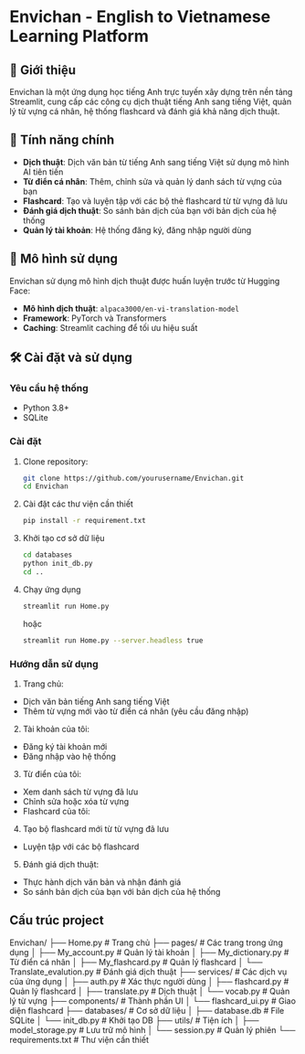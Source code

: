 # Envichan - English to Vietnamese Learning Platform

## 📖 Giới thiệu

Envichan là một ứng dụng học tiếng Anh trực tuyến xây dựng trên nền tảng Streamlit, cung cấp các công cụ dịch thuật tiếng Anh sang tiếng Việt, quản lý từ vựng cá nhân, hệ thống flashcard và đánh giá khả năng dịch thuật.

## 🚀 Tính năng chính

- **Dịch thuật**: Dịch văn bản từ tiếng Anh sang tiếng Việt sử dụng mô hình AI tiên tiến
- **Từ điển cá nhân**: Thêm, chỉnh sửa và quản lý danh sách từ vựng của bạn
- **Flashcard**: Tạo và luyện tập với các bộ thẻ flashcard từ từ vựng đã lưu
- **Đánh giá dịch thuật**: So sánh bản dịch của bạn với bản dịch của hệ thống
- **Quản lý tài khoản**: Hệ thống đăng ký, đăng nhập người dùng

## 🧠 Mô hình sử dụng

Envichan sử dụng mô hình dịch thuật được huấn luyện trước từ Hugging Face:

- **Mô hình dịch thuật**: `alpaca3000/en-vi-translation-model`
- **Framework**: PyTorch và Transformers
- **Caching**: Streamlit caching để tối ưu hiệu suất

## 🛠️ Cài đặt và sử dụng

### Yêu cầu hệ thống

- Python 3.8+
- SQLite

### Cài đặt

1. Clone repository:
   ```bash
   git clone https://github.com/yourusername/Envichan.git
   cd Envichan
   ```

2. Cài đặt các thư viện cần thiết
   ```bash
   pip install -r requirement.txt
   ```

3. Khởi tạo cơ sở dữ liệu
   ```bash
   cd databases
   python init_db.py
   cd ..
   ```

4. Chạy ứng dụng
   ```bash
   streamlit run Home.py
   ``` 
   hoặc
   ```bash
   streamlit run Home.py --server.headless true
   ```

### Hướng dẫn sử dụng
1. Trang chủ:

- Dịch văn bản tiếng Anh sang tiếng Việt
- Thêm từ vựng mới vào từ điển cá nhân (yêu cầu đăng nhập)

2. Tài khoản của tôi:

- Đăng ký tài khoản mới
- Đăng nhập vào hệ thống

3. Từ điển của tôi:

- Xem danh sách từ vựng đã lưu
- Chỉnh sửa hoặc xóa từ vựng
- Flashcard của tôi:

4. Tạo bộ flashcard mới từ từ vựng đã lưu
- Luyện tập với các bộ flashcard

5. Đánh giá dịch thuật:

- Thực hành dịch văn bản và nhận đánh giá
- So sánh bản dịch của bạn với bản dịch của hệ thống

## Cấu trúc project

Envichan/
├── Home.py                   # Trang chủ
├── pages/                    # Các trang trong ứng dụng
│   ├── My_account.py         # Quản lý tài khoản
│   ├── My_dictionary.py      # Từ điển cá nhân
│   ├── My_flashcard.py       # Quản lý flashcard
│   └── Translate_evalution.py # Đánh giá dịch thuật
├── services/                 # Các dịch vụ của ứng dụng
│   ├── auth.py               # Xác thực người dùng
│   ├── flashcard.py          # Quản lý flashcard
│   ├── translate.py          # Dịch thuật
│   └── vocab.py              # Quản lý từ vựng
├── components/               # Thành phần UI
│   └── flashcard_ui.py       # Giao diện flashcard
├── databases/                # Cơ sở dữ liệu
│   ├── database.db           # File SQLite
│   └── init_db.py            # Khởi tạo DB
├── utils/                    # Tiện ích
│   ├── model_storage.py      # Lưu trữ mô hình
│   └── session.py            # Quản lý phiên
└── requirements.txt          # Thư viện cần thiết